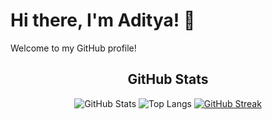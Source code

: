 # Hi there, I'm Aditya! 👋
Welcome to my GitHub profile!


<div align="center">
  <h2>GitHub Stats</h2>
  
  ![GitHub Stats](https://github-readme-stats.vercel.app/api?username=Kurosue&show_icons=true&theme=radical)
  ![Top Langs](https://github-readme-stats.vercel.app/api/top-langs/?username=Kurosue&layout=compact&theme=radical)
  [![GitHub Streak](https://github-readme-streak-stats.herokuapp.com/?user=Kurosue&theme=radical)](https://git.io/streak-stats)
</div>

